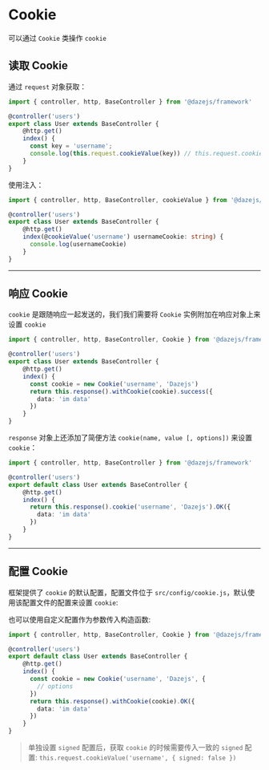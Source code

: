 # Cookie

可以通过 `Cookie` 类操作 `cookie`

## 读取 Cookie

通过 `request` 对象获取：

```ts {8}
import { controller, http, BaseController } from '@dazejs/framework'

@controller('users')
export class User extends BaseController {
    @http.get()
    index() {
      const key = 'username';
      console.log(this.request.cookieValue(key)) // this.request.cookie 的别名方法
    }
}
```

使用注入：
```ts {6,8}
import { controller, http, BaseController, cookieValue } from '@dazejs/framework'

@controller('users')
export class User extends BaseController {
    @http.get()
    index(@cookieValue('username') usernameCookie: string) {
      console.log(usernameCookie)
    }
}
```

---

## 响应 Cookie
`cookie` 是跟随响应一起发送的，我们我们需要将 `Cookie` 实例附加在响应对象上来设置 `cookie`

```ts {7,8,9,10}
import { controller, http, BaseController, Cookie } from '@dazejs/framework'

@controller('users')
export class User extends BaseController {
    @http.get()
    index() {
      const cookie = new Cookie('username', 'Dazejs')
      return this.response().withCookie(cookie).success({
        data: 'im data'
      })
    }
}
```

`response` 对象上还添加了简便方法 `cookie(name, value [, options])` 来设置 `cookie`：

```ts {7,8,9}
import { controller, http, BaseController } from '@dazejs/framework'

@controller('users')
export default class User extends BaseController {
    @http.get()
    index() {
      return this.response().cookie('username', 'Dazejs').OK({
        data: 'im data'
      })
    }
}
```

---

## 配置 Cookie

框架提供了 `cookie` 的默认配置，配置文件位于 `src/config/cookie.js`，默认使用该配置文件的配置来设置 `cookie`:

也可以使用自定义配置作为参数传入构造函数:

```ts {7,8,9}
import { controller, http, BaseController, Cookie } from '@dazejs/framework'

@controller('users')
export default class User extends BaseController {
    @http.get()
    index() {
      const cookie = new Cookie('username', 'Dazejs', {
        // options
      })
      return this.response().withCookie(cookie).OK({
        data: 'im data'
      })
    }
}
```

> 单独设置 `signed` 配置后，获取 `cookie` 的时候需要传入一致的 `signed` 配置: `this.request.cookieValue('username', { signed: false })`
